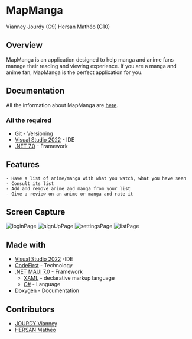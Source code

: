 # MapManga

Vianney Jourdy (G9) Hersan Mathéo (G10)

## Overview
MapManga is an application designed to help manga and anime fans manage their reading and viewing experience. If you are a manga and anime fan, MapManga is the perfect application for you.

## Documentation 
All the information about MapManga are [here](https://codefirst.iut.uca.fr/git/vianney.jourdy/MapManga/src/branch/master/Documentation "Documentation").

### All the required
- [Git](https://git-scm.com/) - Versioning
- [Visual Studio 2022](https://visualstudio.microsoft.com/fr/vs/ "IDE") - IDE
- [.NET 7.0](https://dotnet.microsoft.com/en-us/download/dotnet/7.0) - Framework

## Features
    - Have a list of anime/manga with what you watch, what you have seen
    - Consult its list 
    - Add and remove anime and manga from your list 
    - Give a review on an anime or manga and rate it

## Screen Capture 

![loginPage](https://codefirst.iut.uca.fr/git/vianney.jourdy/MapManga/src/branch/master/Documentation/Images/connexionPage.png)
![signUpPage](https://codefirst.iut.uca.fr/git/vianney.jourdy/MapManga/src/branch/master/Documentation/Images/signUpPage.png)
![settingsPage](https://codefirst.iut.uca.fr/git/vianney.jourdy/MapManga/src/branch/master/Documentation/Images/settingsPage.png)
![listPage](https://codefirst.iut.uca.fr/git/vianney.jourdy/MapManga/src/branch/master/Documentation/Images/listPage.png)

## Made with 
- [Visual Studio 2022](https://visualstudio.microsoft.com/fr/vs/ "IDE") -IDE
- [CodeFirst](https://codefirst.iut.uca.fr/) - Technology
- [.NET MAUI 7.0](https://learn.microsoft.com/fr-fr/dotnet/maui/whats-new/dotnet-7) - Framework
    - [XAML](https://learn.microsoft.com/fr-fr/dotnet/desktop/wpf/xaml/?view=netdesktop-7.0) - declarative markup language
    - [C#](https://learn.microsoft.com/fr-fr/dotnet/csharp/) - Language
- [Doxygen](https://www.doxygen.nl/) - Documentation

## Contributors
- [JOURDY Vianney](https://codefirst.iut.uca.fr/git/vianney.jourdy)
- [HERSAN Mathéo](https://codefirst.iut.uca.fr/git/matheo.hersan)




    